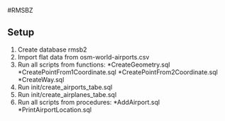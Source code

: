#RMSBZ

## Setup 

1. Create database rmsb2 
2. Import flat data from osm-world-airports.csv
3. Run all scripts from functions:
*CreateGeometry.sql
*CreatePointFrom1Coordinate.sql
*CreatePointFrom2Coordinate.sql
*CreateWay.sql
3. Run init/create_airports_tabe.sql
4. Run init/create_airplanes_tabe.sql
5. Run all scripts from procedures:
*AddAirport.sql
*PrintAirportLocation.sql
